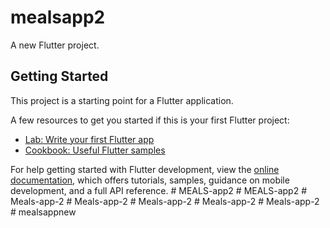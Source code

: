 # mealsapp2

A new Flutter project.

## Getting Started

This project is a starting point for a Flutter application.

A few resources to get you started if this is your first Flutter project:

- [Lab: Write your first Flutter app](https://docs.flutter.dev/get-started/codelab)
- [Cookbook: Useful Flutter samples](https://docs.flutter.dev/cookbook)

For help getting started with Flutter development, view the
[online documentation](https://docs.flutter.dev/), which offers tutorials,
samples, guidance on mobile development, and a full API reference.
#   M E A L S - a p p 2  
 #   M E A L S - a p p 2  
 #   M e a l s - a p p - 2  
 #   M e a l s - a p p - 2  
 #   M e a l s - a p p - 2  
 #   M e a l s - a p p - 2  
 #   M e a l s - a p p - 2  
 #   m e a l s a p p n e w  
 